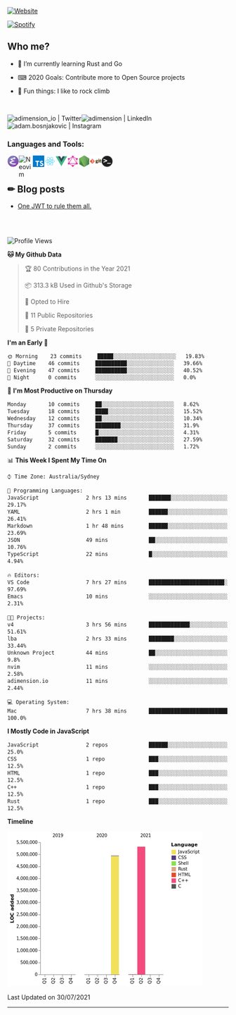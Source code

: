 [![Website](https://img.shields.io/website?label=adimension.io&style=for-the-badge&url=https%3A%2F%2Fadimension.io)](https://adimension.io)

[![Spotify](https://novatorem-mu-nine.vercel.app/api/spotify)](https://open.spotify.com/user/1236398322?si=dEmLKx6LQ-idmdVJGJCHRw)

## Who me?

- 🌱 I’m currently learning Rust and Go
- ⌨ 2020 Goals: Contribute more to Open Source projects
- 🧗 Fun things: I like to rock climb

   <br />

[<img align="left" alt="adimension_io | Twitter" src="https://img.shields.io/badge/twitter-%231DA1F2.svg?&style=for-the-badge&logo=twitter&logoColor=white" />][twitter]
[<img align="left" alt="adimension | LinkedIn" src="https://img.shields.io/badge/linkedin-%230077B5.svg?&style=for-the-badge&logo=linkedin&logoColor=white" />][linkedin]
[<img align="left" alt="adam.bosnjakovic | Instagram" src="https://img.shields.io/badge/instagram-%23E4405F.svg?&style=for-the-badge&logo=instagram&logoColor=white" />][instagram]

<br /><br />

### Languages and Tools:

[<img align="left" alt="Emacs" width="26px" src="https://raw.githubusercontent.com/github/explore/80688e429a7d4ef2fca1e82350fe8e3517d3494d/topics/emacs/emacs.png" />][emacs]
[<img align="left" alt="Neovim" width="32px" src="https://raw.githubusercontent.com/neovim/neovim.github.io/master/logos/neovim-logo-300x87.png" />][nvim]
[<img align="left" alt="Typescript" width="26px" src="https://raw.githubusercontent.com/github/explore/80688e429a7d4ef2fca1e82350fe8e3517d3494d/topics/typescript/typescript.png" />][ts]
[<img align="left" alt="React" width="26px" src="https://raw.githubusercontent.com/github/explore/80688e429a7d4ef2fca1e82350fe8e3517d3494d/topics/react/react.png" />][react]
[<img align="left" alt="Vue" width="26px" src="https://raw.githubusercontent.com/github/explore/80688e429a7d4ef2fca1e82350fe8e3517d3494d/topics/vue/vue.png" />][vue]
[<img align="left" alt="GraphQL" width="26px" src="https://raw.githubusercontent.com/github/explore/80688e429a7d4ef2fca1e82350fe8e3517d3494d/topics/graphql/graphql.png" />][gql]
[<img align="left" alt="Node.js" width="26px" src="https://raw.githubusercontent.com/github/explore/80688e429a7d4ef2fca1e82350fe8e3517d3494d/topics/nodejs/nodejs.png" />][node]
[<img align="left" alt="Git" width="26px" src="https://raw.githubusercontent.com/github/explore/80688e429a7d4ef2fca1e82350fe8e3517d3494d/topics/git/git.png" />][git]
[<img align="left" alt="Terminal" width="26px" src="https://raw.githubusercontent.com/github/explore/80688e429a7d4ef2fca1e82350fe8e3517d3494d/topics/terminal/terminal.png" />][fish]

<br /><br />

## ✏ Blog posts

<!-- BLOG-POST-LIST:START -->
- [One JWT to rule them all.](https://dev.to/adimension_io/one-jwt-to-rule-them-all-55ac)
<!-- BLOG-POST-LIST:END -->

<br /><br />

<!--START_SECTION:waka-->
![Profile Views](http://img.shields.io/badge/Profile%20Views-0-blue)

**🐱 My Github Data** 

> 🏆 80 Contributions in the Year 2021
 > 
> 📦 313.3 kB Used in Github's Storage 
 > 
> 💼 Opted to Hire
 > 
> 📜 11 Public Repositories 
 > 
> 🔑 5 Private Repositories  
 > 
**I'm an Early 🐤** 

```text
🌞 Morning    23 commits     █████░░░░░░░░░░░░░░░░░░░░   19.83% 
🌆 Daytime    46 commits     ██████████░░░░░░░░░░░░░░░   39.66% 
🌃 Evening    47 commits     ██████████░░░░░░░░░░░░░░░   40.52% 
🌙 Night      0 commits      ░░░░░░░░░░░░░░░░░░░░░░░░░   0.0%

```
📅 **I'm Most Productive on Thursday** 

```text
Monday       10 commits     ██░░░░░░░░░░░░░░░░░░░░░░░   8.62% 
Tuesday      18 commits     ████░░░░░░░░░░░░░░░░░░░░░   15.52% 
Wednesday    12 commits     ██░░░░░░░░░░░░░░░░░░░░░░░   10.34% 
Thursday     37 commits     ████████░░░░░░░░░░░░░░░░░   31.9% 
Friday       5 commits      █░░░░░░░░░░░░░░░░░░░░░░░░   4.31% 
Saturday     32 commits     ███████░░░░░░░░░░░░░░░░░░   27.59% 
Sunday       2 commits      ░░░░░░░░░░░░░░░░░░░░░░░░░   1.72%

```


📊 **This Week I Spent My Time On** 

```text
⌚︎ Time Zone: Australia/Sydney

💬 Programming Languages: 
JavaScript               2 hrs 13 mins       ███████░░░░░░░░░░░░░░░░░░   29.17% 
YAML                     2 hrs 1 min         ██████░░░░░░░░░░░░░░░░░░░   26.41% 
Markdown                 1 hr 48 mins        ██████░░░░░░░░░░░░░░░░░░░   23.69% 
JSON                     49 mins             ██░░░░░░░░░░░░░░░░░░░░░░░   10.76% 
TypeScript               22 mins             █░░░░░░░░░░░░░░░░░░░░░░░░   4.94%

🔥 Editors: 
VS Code                  7 hrs 27 mins       ████████████████████████░   97.69% 
Emacs                    10 mins             ░░░░░░░░░░░░░░░░░░░░░░░░░   2.31%

🐱‍💻 Projects: 
v4                       3 hrs 56 mins       █████████████░░░░░░░░░░░░   51.61% 
lba                      2 hrs 33 mins       ████████░░░░░░░░░░░░░░░░░   33.44% 
Unknown Project          44 mins             ██░░░░░░░░░░░░░░░░░░░░░░░   9.8% 
nvim                     11 mins             ░░░░░░░░░░░░░░░░░░░░░░░░░   2.58% 
adimension.io            11 mins             ░░░░░░░░░░░░░░░░░░░░░░░░░   2.44%

💻 Operating System: 
Mac                      7 hrs 38 mins       █████████████████████████   100.0%

```

**I Mostly Code in JavaScript** 

```text
JavaScript               2 repos             ██████░░░░░░░░░░░░░░░░░░░   25.0% 
CSS                      1 repo              ███░░░░░░░░░░░░░░░░░░░░░░   12.5% 
HTML                     1 repo              ███░░░░░░░░░░░░░░░░░░░░░░   12.5% 
C++                      1 repo              ███░░░░░░░░░░░░░░░░░░░░░░   12.5% 
Rust                     1 repo              ███░░░░░░░░░░░░░░░░░░░░░░   12.5%

```


**Timeline**

![Chart not found](https://raw.githubusercontent.com/abosnjakovic/abosnjakovic/main/charts/bar_graph.png) 


 Last Updated on 30/07/2021
<!--END_SECTION:waka-->

---

[website]: https://adimension.io
[twitter]: https://twitter.com/adimension_io
[instagram]: https://www.instagram.com/adam.bosnjakovic
[linkedin]: https://www.linkedin.com/in/adimension/
[emacs]: https://github.com/topics/emacs
[nvim]: https://github.com/neovim/neovim
[ts]: https://github.com/topics/typescript
[react]: https://github.com/topics/react
[vue]: https://github.com/topics/vue
[gql]: https://github.com/topics/graphql
[node]: https://github.com/topics/nodejs
[git]: https://github.com/topics/git
[fish]: https://github.com/fish-shell/fish-shell
